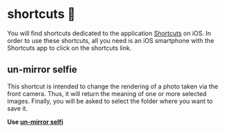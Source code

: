 # shortcuts :repeat:

You will find shortcuts dedicated to the application [Shortcuts](https://apps.apple.com/app/id915249334) on iOS. In order to use these shortcuts, all you need is an iOS smartphone with the Shortcuts app to click on the shortcuts link.

## un-mirror selfie

This shortcut is intended to change the rendering of a photo taken via the front camera. Thus, it will return the meaning of one or more selected images. Finally, you will be asked to select the folder where you want to save it.   
   
**Use [un-mirror selfi](https://www.icloud.com/shortcuts/ac32716be6c645888737a20b576fb2a7)**
